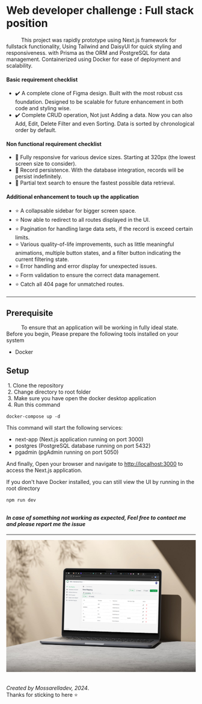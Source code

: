 # Web developer challenge : Full stack position

&nbsp;&nbsp;&nbsp;&nbsp;&nbsp;&nbsp;&nbsp;&nbsp;&nbsp;&nbsp;This project was rapidly prototype using Next.js framework for fullstack functionality, Using Tailwind and DaisyUI for quick styling and responsiveness. with Prisma as the ORM and PostgreSQL for data management. Containerized using Docker for ease of deployment and scalability.

#### Basic requirement checklist

- ✔️ A complete clone of Figma design. Built with the most robust css foundation. Designed to be scalable for future enhancement in both code and styling wise.
- ✔️ Complete CRUD operation, Not just Adding a data. Now you can also Add, Edit, Delete Filter and even Sorting. Data is sorted by chronological order by default.

#### Non functional requirement checklist

- 🎯 Fully responsive for various device sizes. Starting at 320px (the lowest screen size to consider).
- 🎯 Record persistence. With the database integration, records will be persist indefinitely.
- 🎯 Partial text search to ensure the fastest possible data retrieval.

#### Additional enhancement to touch up the application

- ⭐ A collapsable sidebar for bigger screen space.
- ⭐ Now able to redirect to all routes displayed in the UI.
- ⭐ Pagination for handling large data sets, if the record is exceed certain limits.
- ⭐ Various quality-of-life improvements, such as little meaningful animations, multiple button states, and a filter button indicating the current filtering state.
- ⭐ Error handling and error display for unexpected issues.
- ⭐ Form validation to ensure the correct data management.
- ⭐ Catch all 404 page for unmatched routes.

####

---

## Prerequisite

&nbsp;&nbsp;&nbsp;&nbsp;&nbsp;&nbsp;&nbsp;&nbsp;&nbsp;&nbsp;To ensure that an application will be working in fully ideal state.
Before you begin, Please prepare the following tools installed on your system

- Docker

## Setup

&nbsp;1. Clone the repository\
&nbsp;2. Change directory to root folder\
&nbsp;3. Make sure you have open the docker desktop application\
&nbsp;4. Run this command

    docker-compose up -d

This command will start the following services:

- next-app (Next.js application running on port 3000)
- postgres (PostgreSQL database running on port 5432)
- pgadmin (pgAdmin running on port 5050)

And finally, Open your browser and navigate to [http://localhost:3000](http://localhost:3000) to access the Next.js application.

If you don't have Docker installed, you can still view the UI by running in the root directory

    npm run dev

\
**_In case of something not working as expected, Feel free to contact me and please report me the issue_**

####

---

![mock](/public/images/mock.png)

\
_Created by Mossarelladev, 2024_.\
Thanks for sticking to here ⭐
